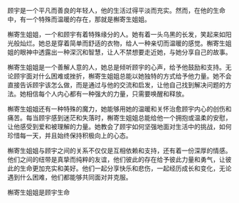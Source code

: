 顾宇是一个平凡而善良的年轻人，他的生活过得平淡而充实。然而，在他的生命中，有一个特殊而温暖的存在，那就是槲寄生姐姐。

槲寄生姐姐，一个和顾宇有着特殊缘分的人。她有着一头乌黑的长发，笑起来如阳光般灿烂。她总是穿着简单而舒适的衣物，给人一种亲切而温暖的感觉。槲寄生姐姐的眼神中透露出一种深沉和智慧，让人不禁想要走近她，与她分享自己的故事。

槲寄生姐姐是一个善解人意的人，她总是倾听顾宇的心声，给予他鼓励和支持。无论顾宇面对什么困难或挫折，槲寄生姐姐总能以她独特的方式给予他力量。她不会直接告诉顾宇该怎么做，而是通过与他的交流和启发，让他自己找到解决问题的方法。她相信每个人内心都有一种强大的力量，只需要唤醒和释放。

槲寄生姐姐还有一种特殊的魔力，她能够用她的温暖和关怀治愈顾宇内心的创伤和痛苦。每当顾宇感到迷茫和失落时，槲寄生姐姐总能给他一个拥抱或温柔的安慰，让他感受到爱和被理解的力量。她教会了顾宇如何坚强地面对生活中的挑战，如何珍惜每一天，并且始终保持积极向上的心态。

槲寄生姐姐与顾宇之间的关系不仅仅是互相依赖和支持，还有着一份深厚的情感。他们之间的纽带是真挚而纯粹的友谊，他们彼此的存在给予彼此力量和勇气，让彼此的生命更加充实和美好。他们一起分享快乐和悲伤，一起经历成长和变化，无论遇到什么困难，他们都能够共同面对并克服。

槲寄生姐姐是顾宇生命
